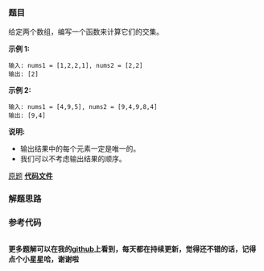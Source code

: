 ### 题目
给定两个数组，编写一个函数来计算它们的交集。

**示例 1:**

    
    
    输入: nums1 = [1,2,2,1], nums2 = [2,2]
    输出: [2]
    

**示例 2:**

    
    
    输入: nums1 = [4,9,5], nums2 = [9,4,9,8,4]
    输出: [9,4]

**说明:**

  * 输出结果中的每个元素一定是唯一的。
  * 我们可以不考虑输出结果的顺序。

[原题](https://leetcode-cn.com/problems/intersection-of-two-arrays/)    **[代码文件]()**


### 解题思路




### 参考代码

```go


```




**更多题解可以在我的[github](https://github.com/LZH139/leetcode_Go)上看到，每天都在持续更新，觉得还不错的话，记得点个小星星哈，谢谢啦**
